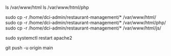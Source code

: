 ls /var/www/html
ls /var/www/html/php


sudo cp -r /home/dci-admin/restaurant-management/* /var/www/html/
sudo cp -r /home/dci-admin/restaurant-management/* /var/www/html/php/
sudo cp -r /home/dci-admin/restaurant-management/* /var/www/html/js/


sudo systemctl restart apache2

git push -u origin main

